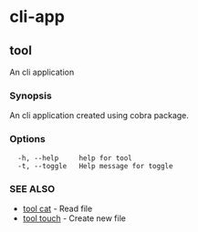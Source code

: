 # cli-app

## tool

An cli application

### Synopsis

An cli application created using cobra package.

### Options

```
  -h, --help     help for tool
  -t, --toggle   Help message for toggle
```

### SEE ALSO

* [tool cat](tool_cat.md)	 - Read file
* [tool touch](tool_touch.md)	 - Create new file


